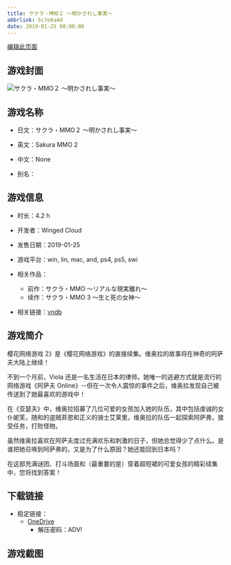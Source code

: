 ```yaml
---
title: サクラ・MMO２ ～明かされし事実～
abbrlink: 5c7e6a4d
date: 2019-01-25 00:00:00
---
```

[编辑此页面](https://github.com/ACG-3/ADV3-source/blob/main/source/_posts/games/%E3%82%B5%E3%82%AF%E3%83%A9%E3%83%BBMMO%EF%BC%92%20%EF%BD%9E%E6%98%8E%E3%81%8B%E3%81%95%E3%82%8C%E3%81%97%E4%BA%8B%E5%AE%9F%EF%BD%9E.md)

## 游戏封面

![サクラ・MMO２ ～明かされし事実～](https://pan.timero.xyz/d/onedrive/img_lib_001/%E3%82%B5%E3%82%AF%E3%83%A9%E3%83%BBMMO%EF%BC%92%20%EF%BD%9E%E6%98%8E%E3%81%8B%E3%81%95%E3%82%8C%E3%81%97%E4%BA%8B%E5%AE%9F%EF%BD%9E_cover.avif)


## 游戏名称

- 日文：サクラ・MMO２ ～明かされし事実～
- 英文：Sakura MMO 2
- 中文：None

- 别名：


## 游戏信息

- 时长：4.2 h
- 开发者：Winged Cloud
- 发售日期：2019-01-25
- 游戏平台：win, lin, mac, and, ps4, ps5, swi
- 相关作品：
   - 前作：サクラ・MMO ～リアルな現実離れ～
   - 续作：サクラ・MMO 3 ～生と死の女神～

- 相关链接：[vndb](https://vndb.org/v24823)


## 游戏简介

樱花网络游戏 2》是《樱花网络游戏》的直接续集。维奥拉的故事将在神奇的阿萨夫大陆上继续！

不到一个月前，Viola 还是一名生活在日本的律师。她唯一的逃避方式就是流行的网络游戏《阿萨夫 Online》--但在一次令人震惊的事件之后，维奥拉发现自己被传送到了她最喜欢的游戏中！

在《亚瑟夫》中，维奥拉招募了几位可爱的女孩加入她的队伍，其中包括虔诚的女仆妮芙，随和的盗贼菲恩和正义的骑士艾莱里。维奥拉的队伍一起探索阿萨弗，接受任务，打败怪物。

虽然维奥拉喜欢在阿萨夫度过充满欢乐和刺激的日子，但她总觉得少了点什么。是谁把她召唤到阿萨弗的，又是为了什么原因？她还能回到日本吗？

在这部充满谜团、打斗场面和（最重要的是）穿着超短裙的可爱女孩的精彩续集中，您将找到答案！




## 下载链接

- 稳定链接：
    - [OneDrive](https://pan.timero.xyz/onedrive/adv_lib_001/%E3%82%B5%E3%82%AF%E3%83%A9%E3%83%BBMMO%EF%BC%92%20%EF%BD%9E%E6%98%8E%E3%81%8B%E3%81%95%E3%82%8C%E3%81%97%E4%BA%8B%E5%AE%9F%EF%BD%9E)
        - 解压密码：ADV!



## 游戏截图


